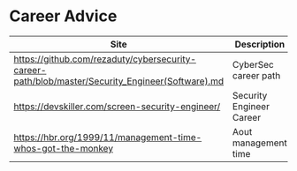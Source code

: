 # Career Advice

| Site | Description |
| --- | --- |
| https://github.com/rezaduty/cybersecurity-career-path/blob/master/Security_Engineer(Software).md | CyberSec career path | 
| https://devskiller.com/screen-security-engineer/ | Security Engineer Career |
| https://hbr.org/1999/11/management-time-whos-got-the-monkey | Aout management time |

